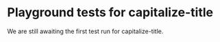 # Playground tests for capitalize-title
We are still awaiting the first test run for capitalize-title.
